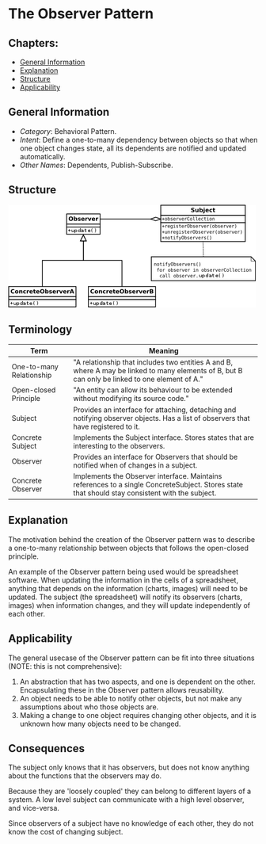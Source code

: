 # The Observer Pattern

## Chapters:

 - [General Information](#general-information)
 - [Explanation](#explanation)
 - [Structure](#structure)
 - [Applicability](#applicability)

## General Information

 * *Category*: Behavioral Pattern. 
 * *Intent*: Define a one-to-many dependency between objects so that when one object changes state, all its dependents are notified and updated automatically. 
 * *Other Names*: Dependents, Publish-Subscribe.

## Structure

![](../data/observer_pattern_uml.png) 

## Terminology

| Term                     | Meaning                                                                                                                                         |
| ------------------------ | ----------------------------------------------------------------------------------------------------------------------------------------------- |
| One-to-many Relationship | "A relationship that includes two entities A and B, where A may be linked to many elements of B, but B can only be linked to one element of A." | 
| Open-closed Principle    | "An entity can allow its behaviour to be extended without modifying its source code."                                                           |
| Subject                  | Provides an interface for attaching, detaching and notifying observer objects.  Has a list of observers that have registered to it.             |
| Concrete Subject         | Implements the Subject interface. Stores states that are interesting to the observers.                                                          |
| Observer                 | Provides an interface for Observers that should be notified when of changes in a subject.                                                       |
| Concrete Observer        | Implements the Observer interface. Maintains references to a single ConcreteSubject. Stores state that should stay consistent with the subject. |


## Explanation

The motivation behind the creation of the Observer pattern was to describe a
one-to-many relationship between objects that follows the open-closed principle.

An example of the Observer pattern being used would be spreadsheet software. 
When updating the information in the cells of a spreadsheet, anything that depends on the information (charts, images) will need to be updated.
The subject (the spreadsheet) will notify its observers (charts, images) when information changes, and they will update independently of each other. 

## Applicability 

The general usecase of the Observer pattern can be fit into three situations (NOTE: this is not comprehensive):

1. An abstraction that has two aspects, and one is dependent on the other. Encapsulating these in the Observer pattern allows reusability.
2. An object needs to be able to notify other objects, but not make any assumptions about who those objects are.
3. Making a change to one object requires changing other objects, and it is unknown how many objects need to be changed.

## Consequences

The subject only knows that it has observers, but does not know anything about the functions that the observers may do.

Because they are 'loosely coupled' they can belong to different layers of a system. 
A low level subject can communicate with a high level observer, and vice-versa.

Since observers of a subject have no knowledge of each other, they do not know the cost of changing subject.
